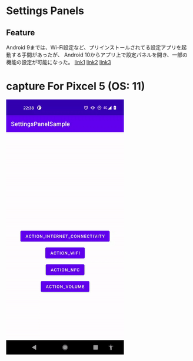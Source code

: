 # Settings Panels

## Feature

Android 9までは、Wi-Fi設定など、プリインストールされてる設定アプリを起動する手間があったが、
Android 10からアプリ上で設定パネルを開き、一部の機能の設定が可能になった。
[link1](https://developer.android.com/about/versions/10/highlights#settings_panels)
[link2](https://developer.android.com/about/versions/10/features#settings-panels)
[link3](https://developer.android.com/reference/android/provider/Settings.Panel)

# capture For Pixcel 5 (OS: 11)
<img src="screenshot/capture.gif" width=320 />
